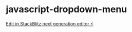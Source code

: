 # javascript-dropdown-menu

[Edit in StackBlitz next generation editor ⚡️](https://stackblitz.com/~/github.com/eastcoastdeveloper/javascript-dropdown-menu)